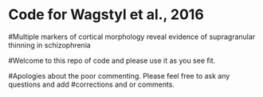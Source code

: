 # Code for Wagstyl et al., 2016
#Multiple markers of cortical morphology reveal evidence of supragranular thinning in schizophrenia


#Welcome to this repo of code and please use it as you see fit.

#Apologies about the poor commenting. Please feel free to ask any questions and add
#corrections and or comments.

